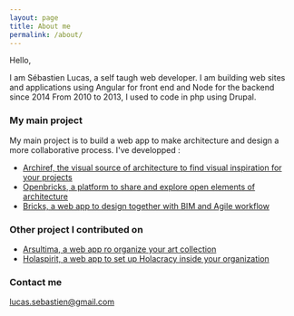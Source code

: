 ```yaml
---
layout: page
title: About me
permalink: /about/
---
```


Hello, 

I am Sébastien Lucas, a self taugh web developer. 
I am building web sites and applications using Angular for front end and Node for the backend since 2014
From 2010 to 2013, I used to code in php using Drupal. 

### My main project

My main project is to build a web app to make architecture and design a more collaborative process. 
I've developped : 
* [Archiref, the visual source of architecture to find visual inspiration for your projects](http://www.archiref.com)
* [Openbricks, a platform to share and explore open elements of architecture](http://www.openbricks.io)
* [Bricks, a web app to design together with BIM and Agile workflow](http://bricksapp.io)

### Other project I contributed on 

* [Arsultima, a web app ro organize your art collection](http://www.arsultima.com/)
* [Holaspirit, a web app to set up Holacracy inside your organization](https://www.holaspirit.com/)

### Contact me

[lucas.sebastien@gmail.com](mailto:lucas.sebastien@gmail.com)
